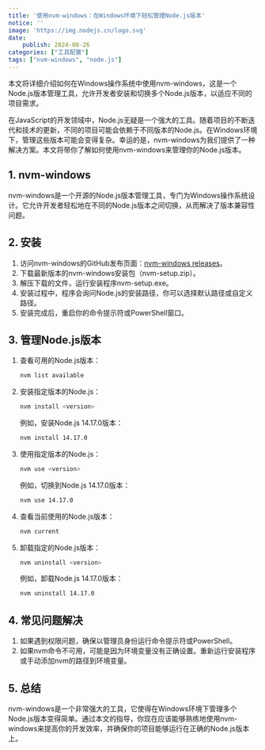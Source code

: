 ```yaml
---
title: '使用nvm-windows：在Windows环境下轻松管理Node.js版本'
notice: ''
image: 'https://img.nodejs.cn/logo.svg'
date:
    publish: 2024-08-26
categories: ["工具配置"]
tags: ["nvm-windows", "node.js"]
---
```


本文将详细介绍如何在Windows操作系统中使用nvm-windows，这是一个Node.js版本管理工具，允许开发者安装和切换多个Node.js版本，以适应不同的项目需求。

在JavaScript的开发领域中，Node.js无疑是一个强大的工具。随着项目的不断迭代和技术的更新，不同的项目可能会依赖于不同版本的Node.js。在Windows环境下，管理这些版本可能会变得复杂。幸运的是，nvm-windows为我们提供了一种解决方案。本文将带你了解如何使用nvm-windows来管理你的Node.js版本。

## 1. nvm-windows
nvm-windows是一个开源的Node.js版本管理工具，专门为Windows操作系统设计。它允许开发者轻松地在不同的Node.js版本之间切换，从而解决了版本兼容性问题。

## 2. 安装
1. 访问nvm-windows的GitHub发布页面：[nvm-windows releases](https://github.com/coreybutler/nvm-windows/releases)。
2. 下载最新版本的nvm-windows安装包（nvm-setup.zip）。
3. 解压下载的文件，运行安装程序nvm-setup.exe。
4. 安装过程中，程序会询问Node.js的安装路径，你可以选择默认路径或自定义路径。
5. 安装完成后，重启你的命令提示符或PowerShell窗口。

## 3. 管理Node.js版本
1. 查看可用的Node.js版本：
   ```bash
   nvm list available
   ```

2. 安装指定版本的Node.js：
   ```bash
   nvm install <version>
   ```
   例如，安装Node.js 14.17.0版本：
   ```bash
   nvm install 14.17.0
   ```

3. 使用指定版本的Node.js：
   ```bash
   nvm use <version>
   ```
   例如，切换到Node.js 14.17.0版本：
   ```bash
   nvm use 14.17.0
   ```

4. 查看当前使用的Node.js版本：
   ```bash
   nvm current
   ```

5. 卸载指定的Node.js版本：
   ```bash
   nvm uninstall <version>
   ```

   例如，卸载Node.js 14.17.0版本：
   ```bash
   nvm uninstall 14.17.0
   ```

## 4. 常见问题解决
1. 如果遇到权限问题，确保以管理员身份运行命令提示符或PowerShell。
2. 如果nvm命令不可用，可能是因为环境变量没有正确设置。重新运行安装程序或手动添加nvm的路径到环境变量。

## 5. 总结
nvm-windows是一个非常强大的工具，它使得在Windows环境下管理多个Node.js版本变得简单。通过本文的指导，你现在应该能够熟练地使用nvm-windows来提高你的开发效率，并确保你的项目能够运行在正确的Node.js版本上。
